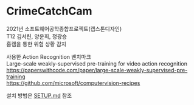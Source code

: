 # CrimeCatchCam
2021년 소프트웨어공학종합프로젝트(캡스톤디자인)  
T12 김서린, 양운희, 정광승   
홈캠을 통한 위험 상황 감지

사용한 Action Recognition 벤치마크  
Large-scale weakly-supervised pre-training for video action recognition  
https://paperswithcode.com/paper/large-scale-weakly-supervised-pre-training  
https://github.com/microsoft/computervision-recipes

설치 방법은 [SETUP.md](https://github.com/jks0522/CrimeCatchCam/blob/main/SETUP.md) 참조
